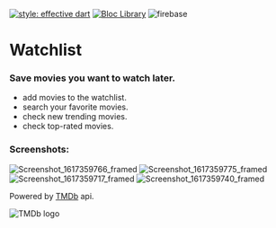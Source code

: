 [![style: effective dart](https://img.shields.io/badge/style-effective_dart-40c4ff.svg)](https://pub.dev/packages/effective_dart) <a href="https://github.com/felangel/bloc"><img src="https://tinyurl.com/bloc-library" alt="Bloc Library"></a> ![firebase](https://img.shields.io/badge/firebase%20-%23039BE5.svg?&style=plaastic&logo=firebase)

# Watchlist

### Save movies you want to watch later.

- add movies to the watchlist.
- search your favorite movies.
- check new trending movies.
- check top-rated movies.

### Screenshots:
![Screenshot_1617359766_framed](https://user-images.githubusercontent.com/74709638/113413230-d156d780-93c2-11eb-9a28-df3e430a8802.png) ![Screenshot_1617359775_framed](https://user-images.githubusercontent.com/74709638/113413231-d1ef6e00-93c2-11eb-96bc-d77200620bb9.png) ![Screenshot_1617359717_framed](https://user-images.githubusercontent.com/74709638/113413222-cdc35080-93c2-11eb-97cb-538efad2767c.png) ![Screenshot_1617359740_framed](https://user-images.githubusercontent.com/74709638/113413228-d0be4100-93c2-11eb-8c9c-2474ffaceeb1.png)



Powered by [TMDb](https://www.themoviedb.org) api.

![TMDb logo](https://www.themoviedb.org/assets/2/v4/logos/v2/blue_long_1-8ba2ac31f354005783fab473602c34c3f4fd207150182061e425d366e4f34596.svg)